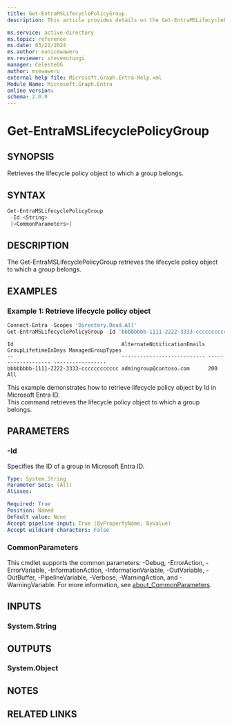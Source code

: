 ```yaml
---
title: Get-EntraMSLifecyclePolicyGroup.
description: This article provides details on the Get-EntraMSLifecyclePolicyGroup command.

ms.service: active-directory
ms.topic: reference
ms.date: 03/22/2024
ms.author: eunicewaweru
ms.reviewer: stevemutungi
manager: CelesteDG
author: msewaweru
external help file: Microsoft.Graph.Entra-Help.xml
Module Name: Microsoft.Graph.Entra
online version:
schema: 2.0.0
---
```


# Get-EntraMSLifecyclePolicyGroup

## SYNOPSIS

Retrieves the lifecycle policy object to which a group belongs.

## SYNTAX

```powershell
Get-EntraMSLifecyclePolicyGroup 
 -Id <String> 
 [<CommonParameters>]
```

## DESCRIPTION

The Get-EntraMSLifecyclePolicyGroup retrieves the lifecycle policy object to which a group belongs.

## EXAMPLES

### Example 1: Retrieve lifecycle policy object

```powershell
Connect-Entra -Scopes 'Directory.Read.All'
Get-EntraMSLifecyclePolicyGroup -Id 'bbbbbbbb-1111-2222-3333-cccccccccccc'
```

```output
Id                                   AlternateNotificationEmails GroupLifetimeInDays ManagedGroupTypes
--                                   --------------------------- ------------------- -----------------
bbbbbbbb-1111-2222-3333-cccccccccccc admingroup@contoso.com      200                 All
```

This example demonstrates how to retrieve lifecycle policy object by Id in Microsoft Entra ID.  
This command retrieves the lifecycle policy object to which a group belongs.

## PARAMETERS

### -Id

Specifies the ID of a group in Microsoft Entra ID.

```yaml
Type: System.String
Parameter Sets: (All)
Aliases:

Required: True
Position: Named
Default value: None
Accept pipeline input: True (ByPropertyName, ByValue)
Accept wildcard characters: False
```

### CommonParameters

This cmdlet supports the common parameters: -Debug, -ErrorAction, -ErrorVariable, -InformationAction, -InformationVariable, -OutVariable, -OutBuffer, -PipelineVariable, -Verbose, -WarningAction, and -WarningVariable. For more information, see [about_CommonParameters](https://go.microsoft.com/fwlink/?LinkID=113216).

## INPUTS

### System.String

## OUTPUTS

### System.Object

## NOTES

## RELATED LINKS
